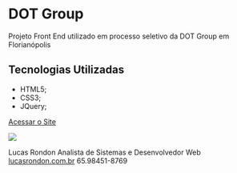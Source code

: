 # DOT Group
Projeto Front End utilizado em processo seletivo da DOT Group em Florianópolis

## Tecnologias Utilizadas
* HTML5;
* CSS3;
* JQuery;

[Acessar o Site](http://unibrasilsistemas.com.br)

<img src="http://www.lucasrondon.com.br/img/portfolio/thumbnails/dot.jpg">


Lucas Rondon
Analista de Sistemas e Desenvolvedor Web
[lucasrondon.com.br](http://www.lucasrondon.com.br)
65.98451-8769





